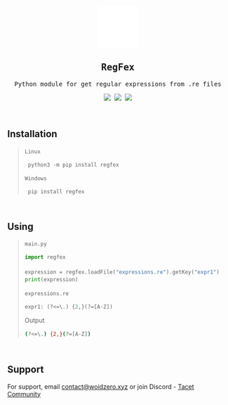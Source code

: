 <div align="center" style="font-family: monospace;">
<img src="https://github.com/woidzero/regfex/blob/main/icon.png?raw=true">

<h2>RegFex</h2>
<p>Python module for get regular expressions from .re files</p>

<a href="https://pypi.org/project/regfex/"><img src="https://img.shields.io/badge/pypi-0.0.1-fff?style=for-the-badge"></a>
<a href="https://github.com/woidzero/regfex/blob/main/LICENSE"><img src="https://img.shields.io/badge/license-GPL_3.0-fff?style=for-the-badge"></a>
<a href="https://python.org/"><img src="https://img.shields.io/badge/python-3.x-fff?style=for-the-badge"></a>
</div>

<br>

## Installation
> `Linux`
> ```
>  python3 -m pip install regfex
> ```
> `Windows`
> ```
>  pip install regfex
> ```

<br>

## Using 
> `main.py`
> ```python
> import regfex
> 
> expression = regfex.loadFile("expressions.re").getKey("expr1")
> print(expression)
> ```
> `expressions.re`
> ```python
> expr1: (?<=\.) {2,}(?=[A-Z])
> ```
> Output
> ```bash
> (?<=\.) {2,}(?=[A-Z])
> ```

<br>

## Support

For support, email <a href="mailto://contact@woidzero.xyz">contact@woidzero.xyz</a> or join Discord - <a href="https://discord.gg/bD2uaxkqQW">Tacet Community</a>
